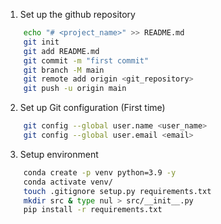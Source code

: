 
1. Set up the github repository

```bash
    echo "# <project_name>" >> README.md
    git init
    git add README.md
    git commit -m "first commit"
    git branch -M main
    git remote add origin <git_repository>
    git push -u origin main
```
2. Set up Git configuration (First time)
```bash
    git config --global user.name <user_name>
    git config --global user.email <email>
```

3. Setup environment
```bash
    conda create -p venv python=3.9 -y
    conda activate venv/
    touch .gitignore setup.py requirements.txt
    mkdir src & type nul > src/__init__.py
    pip install -r requirements.txt
```